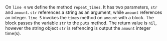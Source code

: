 On ``line 4`` we define the method ``repeat_times``. It has two parameters, ``str`` and ``amount``. ``str`` references a string as an argument, while ``amount`` references an integer. ``line 5`` invokes the ``times`` method on ``amount`` with a block. The block passes the variable ``str`` to the ``puts`` method. The return value is ``nil``, however the string object ``str`` is refrencing is output the  ``amount`` integer time(s).